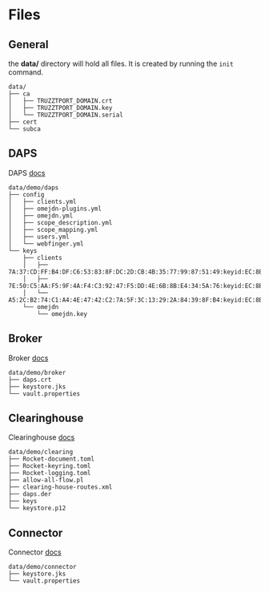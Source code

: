 # Files

## General
the **data/** directory will hold all files. It is created by running the ```init``` command.
```
data/
├── ca
│   ├── TRUZZTPORT_DOMAIN.crt
│   ├── TRUZZTPORT_DOMAIN.key
│   └── TRUZZTPORT_DOMAIN.serial
├── cert
└── subca
```

## DAPS
DAPS [docs](https://github.com/International-Data-Spaces-Association/omejdn-daps)
```
data/demo/daps
├── config
│   ├── clients.yml
│   ├── omejdn-plugins.yml
│   ├── omejdn.yml
│   ├── scope_description.yml
│   ├── scope_mapping.yml
│   ├── users.yml
│   └── webfinger.yml
└── keys
    ├── clients
    │   ├── 7A:37:CD:FF:B4:DF:C6:53:83:8F:DC:2D:CB:4B:35:77:99:87:51:49:keyid:EC:8B:20:90:00:5C:C5:21:91:B5:0F:B0:BB:22:93:8B:41:DB:43:2A.cert
    │   ├── 7E:50:C5:AA:F5:9F:4A:F4:C3:92:47:F5:DD:4E:6B:8B:E4:34:5A:76:keyid:EC:8B:20:90:00:5C:C5:21:91:B5:0F:B0:BB:22:93:8B:41:DB:43:2A.cert
    │   └── A5:2C:B2:74:C1:A4:4E:47:42:C2:7A:5F:3C:13:29:2A:84:39:8F:B4:keyid:EC:8B:20:90:00:5C:C5:21:91:B5:0F:B0:BB:22:93:8B:41:DB:43:2A.cert
    └── omejdn
        └── omejdn.key
```

## Broker
Broker [docs](https://github.com/truzzt/ids-basecamp-broker)
```
data/demo/broker
├── daps.crt
├── keystore.jks
└── vault.properties
```

## Clearinghouse
Clearinghouse [docs](https://github.com/truzzt/ids-basecamp-clearinghouse)
```
data/demo/clearing
├── Rocket-document.toml
├── Rocket-keyring.toml
├── Rocket-logging.toml
├── allow-all-flow.pl
├── clearing-house-routes.xml
├── daps.der
├── keys
└── keystore.p12
```

## Connector
Connector [docs](https://github.com/truzzt/test-connector)
```
data/demo/connector
├── keystore.jks
└── vault.properties
```